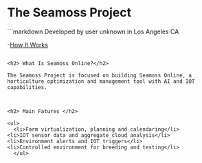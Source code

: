 <h1>The Seamoss Project</h1>
```markdown 
Developed by user unknown in Los Angeles CA

-[How It Works](seamoss-overview.md)
```

<h2> What Is Seamoss Online?</h2>

The Seamoss Project is focused on building Seamoss Online, a horticulture optimization and management tool with AI and IOT capabilities. 



<h2> Main Fatures </h2>

<ul>
  <li>Farm virtualization, planning and calendaring</li>
<li>IOT sensor data and aggregate cloud analysis</li>
<li>Environment alerts and IOT triggers</li>
<li>Controlled environment for breeding and testing</li>
  </ul>

